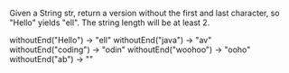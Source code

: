 Given a String str, return a version without the first and last character, so "Hello" yields "ell".
The string length will be at least 2.


withoutEnd("Hello") → "ell"
withoutEnd("java") → "av"
withoutEnd("coding") → "odin"
withoutEnd("woohoo") → "ooho"
withoutEnd("ab") → ""